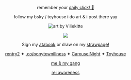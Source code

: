 <p align=center> remember your <a href="https://arab.org/click-to-help/palestine/"> daily click! 🍉</a>
  <p align=center> follow my bsky / toyhouse i do art & i post there yay
    <p align=center> <img src="[url](https://file.garden/Zdo7L-gxzVCR--Zn/96799292_0pukj3xniPodAvH.gif)" alt="art by Viliekitte">



<p align=center> <img src=https://komarev.com/ghpvc/?username=NAAKY0&color=af8150&style=flat-square&label=scoobysnacks+that+I+get&base=2000>
<p align=center> Sign my <a href="https://alienstage.atabook.org/">atabook</a> or draw on my <a href="https://naaky0.straw.page/">strawpage!</a> 
<p align=center> <a href="https://rentry.co/-marcus-"> rentry2</a> ✦ <a href="https://rentry.co/ponytownillness">.co/ponytownillness</a> ✦ <a href="https://x.com/carouselnights">CarouselNight</a> ✦ <a href="https://toyhou.se/NAAKY0">Toyhouse</a>

<p align=center> <a href="https://rentry.co/carouselnightdevs">me & my gang</a>

<p align=center> <a href="https://web.archive.org/web/20240523074239/https://rentry.co/reiawareness">rei awareness</a>
